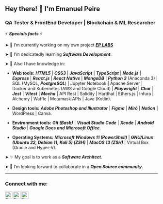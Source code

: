 ## Hey there! 👋 I'm Emanuel Peire

### QA Tester & FrontEnd Developer | Blockchain & ML Researcher

⚡ ***Specials facts*** ⚡

➤ 🔭 I’m currently working on my own project <a href="https://twitter.com/eplabs_dev"> ***EP LABS*** </a>

➤ 🌱 I’m dedicatedly learning ***Software Development***.

➤ 🧠 Also I have knowledge in:

- **Web tools:** ***HTML5*** | ***CSS3*** | ***JavaScript*** | ***TypeScript*** | ***Node.js*** | ***Express*** | ***React.js*** | ***React Native*** | ***MongoDB*** | ***Python 3*** (Anaconda 3) | SQL (MySQL, ***PostgreSQL***) | Jupyter Notebook | Apache Server | Docker and Kubernetes (AWS and Google Cloud) | ***Playwright*** | ***Chai*** | ***Jest*** | ***Vitest*** | ***Mocha*** | API Rest | Solidity | Hardhat | Ethers.js | Infura | Alchemy | Waffle | Metamask APIs | Java (Kotlin).

- **Design tools:** ***Adobe Photoshop and Illustrator*** | ***Figma*** | ***Miró*** | ***Notion*** | WordPress | Canva.

- **Environment tools:** ***Git (Bash)*** | ***Visual Studio Code*** | ***Xcode*** | ***Android Studio*** | ***Google Docs and Microsoft Office***.

- **Operating Systems:** ***Microsoft Windows 11 (PowerShell)*** | ***GNU/Linux (Ubuntu 22, Debian 11, Kali 5) (ZSH)*** | ***MacOS 13 (ZSH)*** | Virtual Box (Oracle and Hyper-V).

➤ ✨ My goal is to work as a ***Software Architect***.

➤ 👯 I’m looking forward to collaborate in a ***Open Source community***.

---
### Connect with me:

<a href="https://www.linkedin.com/in/emanuelpeire/">
<img align="left" alt="Emanuel Peire LinkedIN" width="24px" src="https://icongr.am/fontawesome/linkedin.svg?size=128&color=70c8ff" />
</a>
<a href="https://www.twitter.com/emapeire/">
<img align="left" alt="Emanuel Peire Twitter" width="24px" src="https://icongr.am/fontawesome/twitter.svg?size=128&color=70c8ff" />
</a>
<a href="https://www.instagram.com/emapeire/">
<img align="left" alt="Emanuel Peire Instagram" width="24px" src="https://icongr.am/fontawesome/instagram.svg?size=128&color=70c8ff" />
</a>
<br/>
